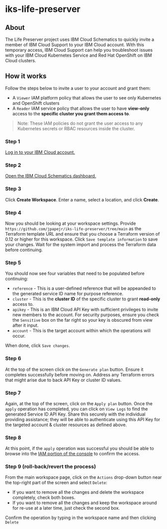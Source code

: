 # iks-life-preserver

## About
The Life Preserver project uses IBM Cloud Schematics to 
quickly invite a member of IBM Cloud Support to your IBM 
Cloud account. With this temporary access, IBM Cloud Support 
can help you troubleshoot issues with your IBM Cloud Kubernetes 
Service and Red Hat OpenShift on IBM Cloud clusters.

## How it works
Follow the steps below to invite a user to your account and grant them: 

* A `Viewer` IAM platform policy that allows the user to see only Kubernetes and OpenShift clusters
* A `Reader` IAM service policy that allows the user to have **view-only** access to the **specific cluster you grant them access to**. 

> Note: These IAM policies do not grant the user access to any Kubernetes secrets or RBAC resources inside the cluster.


### Step 1

[Log in to your IBM Cloud account.](https://cloud.ibm.com)

### Step 2 

[Open the IBM Cloud Schematics dashboard.](https://cloud.ibm.com/schematics)

### Step 3

Click **Create Workspace**. Enter a name, select a location, and click **Create**.

### Step 4

Now you should be looking at your workspace settings. Provide `https://github.com/jpapejr/iks-life-preserver/tree/main` as the Terraform template URL and ensure that you choose a Terraform version of 0.12 or higher for this workspace. Click `Save template information` to save your changes. Wait for the system import and process the Terraform data before continuing.

### Step 5

You should now see four variables that need to be populated before continuing:

* `reference` - This is a user-defined reference that will be appeanded to the generated service ID name for purpose reference.
* `cluster` - This is the **cluster ID** of the specific cluster to grant **read-only** access to.
* `apikey` - This is an IBM Cloud API Key with sufficient privileges to invite new members to the account. For security purposes, ensure you check the `Sensitive` box on the far right so your key is obscured from view after it input.
* `account` - This is the target account within which the operations will occur. 

When done, click `Save changes`.

### Step 6

At the top of the screen click on the `Generate plan` button. Ensure it completes successfully before moving on. Address any Terraform errors that might arise due to back API Key or cluster ID values. 

### Step 7

Again, at the top of the screen, click on the `Apply plan` button. Once the `apply` operation has completed, you can click on `View Logs` to find the generated Service ID API Key. Share this securely with the individual providing assistance; they will be able to authenticate using this API Key for the targeted account & cluster resources as defined above. 

### Step 8

At this point, if the `apply` operation was successful you should be able to browse into the [IAM portion of the console](https://cloud.ibm.com/iam/users) to confirm the access. 



### Step 9 (roll-back/revert the process)

From the main workspace page, click on the `Actions` drop-down button near the top-right part of the screen and select `Delete`:

* If you want to remove all the changes and delete the workspace completely, check both boxes.
* If you want to remove all the changes and keep the workspace around for re-use at a later time, just check the second box. 

Confirm the operation by typing in the workspace name and then clicking `Delete`
